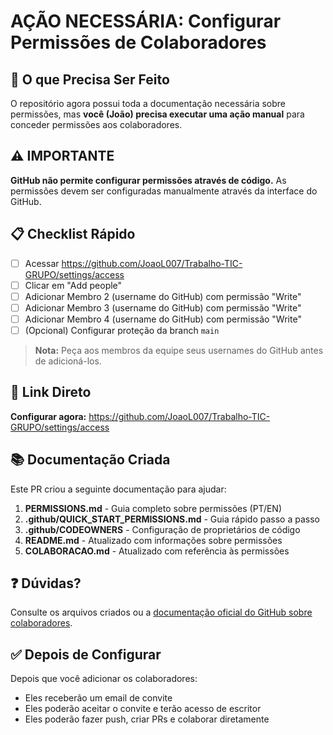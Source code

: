 # AÇÃO NECESSÁRIA: Configurar Permissões de Colaboradores

## 🎯 O que Precisa Ser Feito

O repositório agora possui toda a documentação necessária sobre permissões, mas **você (João) precisa executar uma ação manual** para conceder permissões aos colaboradores.

## ⚠️ IMPORTANTE

**GitHub não permite configurar permissões através de código.** As permissões devem ser configuradas manualmente através da interface do GitHub.

## 📋 Checklist Rápido

- [ ] Acessar https://github.com/JoaoL007/Trabalho-TIC-GRUPO/settings/access
- [ ] Clicar em "Add people"
- [ ] Adicionar Membro 2 (username do GitHub) com permissão "Write"
- [ ] Adicionar Membro 3 (username do GitHub) com permissão "Write"
- [ ] Adicionar Membro 4 (username do GitHub) com permissão "Write"
- [ ] (Opcional) Configurar proteção da branch `main`

> **Nota:** Peça aos membros da equipe seus usernames do GitHub antes de adicioná-los.

## 🚀 Link Direto

**Configurar agora:** https://github.com/JoaoL007/Trabalho-TIC-GRUPO/settings/access

## 📚 Documentação Criada

Este PR criou a seguinte documentação para ajudar:

1. **PERMISSIONS.md** - Guia completo sobre permissões (PT/EN)
2. **.github/QUICK_START_PERMISSIONS.md** - Guia rápido passo a passo
3. **.github/CODEOWNERS** - Configuração de proprietários de código
4. **README.md** - Atualizado com informações sobre permissões
5. **COLABORACAO.md** - Atualizado com referência às permissões

## ❓ Dúvidas?

Consulte os arquivos criados ou a [documentação oficial do GitHub sobre colaboradores](https://docs.github.com/pt/account-and-profile/setting-up-and-managing-your-personal-account-on-github/managing-access-to-your-personal-repositories/inviting-collaborators-to-a-personal-repository).

## ✅ Depois de Configurar

Depois que você adicionar os colaboradores:
- Eles receberão um email de convite
- Eles poderão aceitar o convite e terão acesso de escritor
- Eles poderão fazer push, criar PRs e colaborar diretamente
